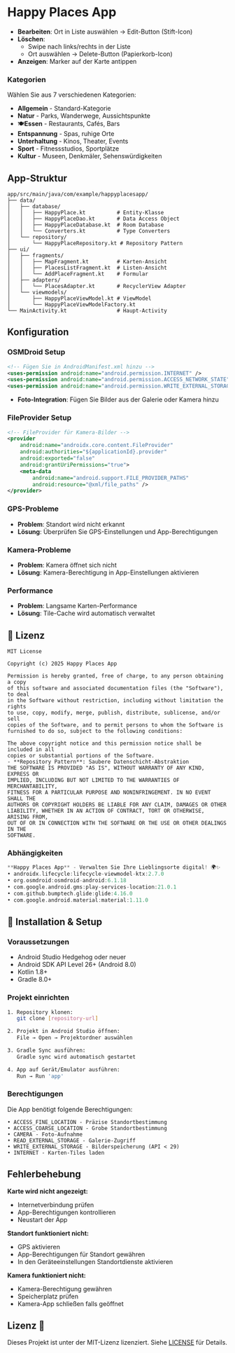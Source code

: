 # Happy Places App 

- **Bearbeiten**: Ort in Liste auswählen → Edit-Button (Stift-Icon)
- **Löschen**: 
  - Swipe nach links/rechts in der Liste
  - Ort auswählen → Delete-Button (Papierkorb-Icon)
- **Anzeigen**: Marker auf der Karte antippen

### Kategorien
Wählen Sie aus 7 verschiedenen Kategorien:
- **Allgemein** - Standard-Kategorie
- **Natur** - Parks, Wanderwege, Aussichtspunkte
- 🍽**Essen** - Restaurants, Cafés, Bars
- **Entspannung** - Spas, ruhige Orte
- **Unterhaltung** - Kinos, Theater, Events
- **Sport** - Fitnessstudios, Sportplätze
- **Kultur** - Museen, Denkmäler, Sehenswürdigkeiten



## App-Struktur

```
app/src/main/java/com/example/happyplacesapp/
├── data/
│   ├── database/
│   │   ├── HappyPlace.kt          # Entity-Klasse
│   │   ├── HappyPlaceDao.kt       # Data Access Object
│   │   ├── HappyPlaceDatabase.kt  # Room Database
│   │   └── Converters.kt          # Type Converters
│   └── repository/
│       └── HappyPlaceRepository.kt # Repository Pattern
├── ui/
│   ├── fragments/
│   │   ├── MapFragment.kt         # Karten-Ansicht
│   │   ├── PlacesListFragment.kt  # Listen-Ansicht
│   │   └── AddPlaceFragment.kt    # Formular
│   ├── adapters/
│   │   └── PlacesAdapter.kt       # RecyclerView Adapter
│   └── viewmodels/
│       ├── HappyPlaceViewModel.kt # ViewModel
│       └── HappyPlaceViewModelFactory.kt
└── MainActivity.kt                # Haupt-Activity
```

## Konfiguration

### OSMDroid Setup
```xml
<!-- Fügen Sie in AndroidManifest.xml hinzu -->
<uses-permission android:name="android.permission.INTERNET" />
<uses-permission android:name="android.permission.ACCESS_NETWORK_STATE" />
<uses-permission android:name="android.permission.WRITE_EXTERNAL_STORAGE" />
```
- **Foto-Integration**: Fügen Sie Bilder aus der Galerie oder Kamera hinzu
### FileProvider Setup
```xml
<!-- FileProvider für Kamera-Bilder -->
<provider
    android:name="androidx.core.content.FileProvider"
    android:authorities="${applicationId}.provider"
    android:exported="false"
    android:grantUriPermissions="true">
    <meta-data
        android:name="android.support.FILE_PROVIDER_PATHS"
        android:resource="@xml/file_paths" />
</provider>
```

### GPS-Probleme
- **Problem**: Standort wird nicht erkannt
- **Lösung**: Überprüfen Sie GPS-Einstellungen und App-Berechtigungen

### Kamera-Probleme
- **Problem**: Kamera öffnet sich nicht
- **Lösung**: Kamera-Berechtigung in App-Einstellungen aktivieren

### Performance
- **Problem**: Langsame Karten-Performance
- **Lösung**: Tile-Cache wird automatisch verwaltet


## 📄 Lizenz

```
MIT License

Copyright (c) 2025 Happy Places App

Permission is hereby granted, free of charge, to any person obtaining a copy
of this software and associated documentation files (the "Software"), to deal
in the Software without restriction, including without limitation the rights
to use, copy, modify, merge, publish, distribute, sublicense, and/or sell
copies of the Software, and to permit persons to whom the Software is
furnished to do so, subject to the following conditions:

The above copyright notice and this permission notice shall be included in all
copies or substantial portions of the Software.
- **Repository Pattern**: Saubere Datenschicht-Abstraktion
THE SOFTWARE IS PROVIDED "AS IS", WITHOUT WARRANTY OF ANY KIND, EXPRESS OR
IMPLIED, INCLUDING BUT NOT LIMITED TO THE WARRANTIES OF MERCHANTABILITY,
FITNESS FOR A PARTICULAR PURPOSE AND NONINFRINGEMENT. IN NO EVENT SHALL THE
AUTHORS OR COPYRIGHT HOLDERS BE LIABLE FOR ANY CLAIM, DAMAGES OR OTHER
LIABILITY, WHETHER IN AN ACTION OF CONTRACT, TORT OR OTHERWISE, ARISING FROM,
OUT OF OR IN CONNECTION WITH THE SOFTWARE OR THE USE OR OTHER DEALINGS IN THE
SOFTWARE.
```


### Abhängigkeiten
```gradle
**Happy Places App** - Verwalten Sie Ihre Lieblingsorte digital! 🌍✨
• androidx.lifecycle:lifecycle-viewmodel-ktx:2.7.0
• org.osmdroid:osmdroid-android:6.1.18
• com.google.android.gms:play-services-location:21.0.1
• com.github.bumptech.glide:glide:4.16.0
• com.google.android.material:material:1.11.0
```

## 🚀 Installation & Setup

### Voraussetzungen
- Android Studio Hedgehog oder neuer
- Android SDK API Level 26+ (Android 8.0)
- Kotlin 1.8+
- Gradle 8.0+

### Projekt einrichten
```bash
1. Repository klonen:
   git clone [repository-url]

2. Projekt in Android Studio öffnen:
   File → Open → Projektordner auswählen

3. Gradle Sync ausführen:
   Gradle sync wird automatisch gestartet

4. App auf Gerät/Emulator ausführen:
   Run → Run 'app'
```

### Berechtigungen
Die App benötigt folgende Berechtigungen:
```
• ACCESS_FINE_LOCATION - Präzise Standortbestimmung
• ACCESS_COARSE_LOCATION - Grobe Standortbestimmung
• CAMERA - Foto-Aufnahme
• READ_EXTERNAL_STORAGE - Galerie-Zugriff
• WRITE_EXTERNAL_STORAGE - Bilderspeicherung (API < 29)
• INTERNET - Karten-Tiles laden
```

## Fehlerbehebung 

**Karte wird nicht angezeigt:**
- Internetverbindung prüfen
- App-Berechtigungen kontrollieren
- Neustart der App

**Standort funktioniert nicht:**
- GPS aktivieren
- App-Berechtigungen für Standort gewähren
- In den Geräteeinstellungen Standortdienste aktivieren

**Kamera funktioniert nicht:**
- Kamera-Berechtigung gewähren
- Speicherplatz prüfen
- Kamera-App schließen falls geöffnet

## Lizenz 📄

Dieses Projekt ist unter der MIT-Lizenz lizenziert. Siehe [LICENSE](LICENSE) für Details.


